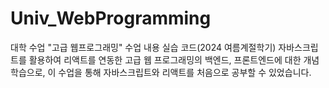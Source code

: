 # Univ_WebProgramming
대학 수업 "고급 웹프로그래밍" 수업 내용 실습 코드(2024 여름계절학기)
자바스크립트를 활용하여 리액트를 연동한 고급 웹 프로그래밍의 백엔드, 프론트엔드에 대한 개념 학습으로,
이 수업을 통해 자바스크립트와 리액트를 처음으로 공부할 수 있었습니다.

